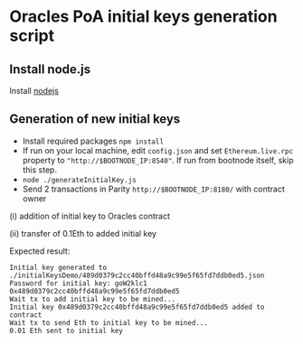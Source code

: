 # Oracles PoA initial keys generation script

## Install node.js
Install [nodejs](https://nodejs.org/en/download/package-manager/)

## Generation of new initial keys

- Install required packages `npm install`
- If run on your local machine, edit `config.json` and set `Ethereum.live.rpc` property to `"http://$BOOTNODE_IP:8540"`. If run from bootnode itself, skip this step.
- `node ./generateInitialKey.js`
-  Send 2 transactions in Parity `http://$BOOTNODE_IP:8180/` with contract owner

  (i) addition of initial key to Oracles contract
  
  (ii) transfer of 0.1Eth to added initial key

Expected result:

```
Initial key generated to ./initialKeysDemo/489d0379c2cc40bffd48a9c99e5f65fd7ddb0ed5.json
Password for initial key: goW2klc1
0x489d0379c2cc40bffd48a9c99e5f65fd7ddb0ed5
Wait tx to add initial key to be mined...
Initial key 0x489d0379c2cc40bffd48a9c99e5f65fd7ddb0ed5 added to contract
Wait tx to send Eth to initial key to be mined...
0.01 Eth sent to initial key
```
